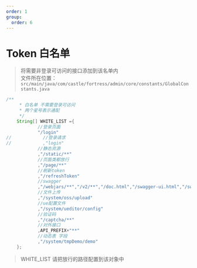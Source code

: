 ```yaml
---
order: 1
group:
  order: 6
---
```


# Token 白名单

> 将需要非登录可访问的接口添加到该名单内  
> 文件所在位置：`src/main/java/com/castle/fortress/admin/core/constants/GlobalConstants.java`

```java
/**
     * 白名单 不需要登录可访问
     * 两个星号表示通配
     */
    String[] WHITE_LIST ={
            //登录页面
            "/login"
//            //登录请求
//            ,"login"
            //静态资源
            ,"/static/**"
            //页面类都放行
            ,"/page/**"
            //刷新token
            ,"/refreshToken"
            //swagger
            ,"/webjars/**","/v2/**","/doc.html","/swagger-ui.html","/swagger-resources"
            //文件上传
            ,"/system/oss/upload"
            //ue配置文件
            ,"/system/ueditor/config"
            //验证码
            ,"/captcha/**"
            //对外接口
            ,API_PREFIX+"**"
            //动态表 字段
            ,"/system/tmpDemo/demo"
    };
```

> WHITE_LIST 请把放行的路径配置到该对象中
